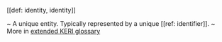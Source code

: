 [[def: identity, identity]]

~ A unique entity. Typically represented by a unique [[ref: identifier]].
~ More in <a href="https://weboftrust.github.io/WOT-terms/docs/glossary/identity">extended KERI glossary</a>
